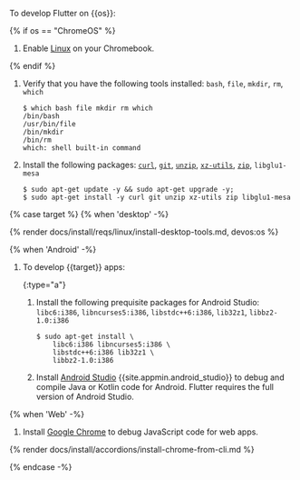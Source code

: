 
To develop Flutter on {{os}}:

{% if os == "ChromeOS" %}

1. Enable [Linux][] on your Chromebook.

{% endif %}

1. Verify that you have the following tools installed:
   `bash`, `file`, `mkdir`, `rm`, `which`

   ```console
   $ which bash file mkdir rm which
   /bin/bash
   /usr/bin/file
   /bin/mkdir
   /bin/rm
   which: shell built-in command
   ```

1. Install the following packages:
   [`curl`][curl], [`git`][git], [`unzip`][unzip], [`xz-utils`][xz], [`zip`][zip], `libglu1-mesa`

   ```console
   $ sudo apt-get update -y && sudo apt-get upgrade -y;
   $ sudo apt-get install -y curl git unzip xz-utils zip libglu1-mesa
   ```

{% case target %}
{% when 'desktop' -%}

{% render docs/install/reqs/linux/install-desktop-tools.md, devos:os %}

{% when 'Android' -%}

1. To develop {{target}} apps:

   {:type="a"}
   1. Install the following prequisite packages for Android Studio:
      `libc6:i386`, `libncurses5:i386`, `libstdc++6:i386`, `lib32z1`, `libbz2-1.0:i386`

      ```console
      $ sudo apt-get install \
          libc6:i386 libncurses5:i386 \
          libstdc++6:i386 lib32z1 \
          libbz2-1.0:i386
      ```

   1. Install [Android Studio][] {{site.appmin.android_studio}} to debug and compile
      Java or Kotlin code for Android.
      Flutter requires the full version of Android Studio.

{% when 'Web' -%}

1. Install [Google Chrome][] to debug JavaScript code for web apps.

{% render docs/install/accordions/install-chrome-from-cli.md %}

{% endcase -%}

[Linux]: https://support.google.com/chromebook/answer/9145439
[curl]: https://curl.se/
[git]: https://git-scm.com/
[unzip]: https://linux.die.net/man/1/unzip
[xz]: https://xz.tukaani.org/xz-utils/
[zip]: https://linux.die.net/man/1/zip
[Android Studio]: https://developer.android.com/studio/install#linux
[Google Chrome]: https://www.google.com/chrome/dr/download/
